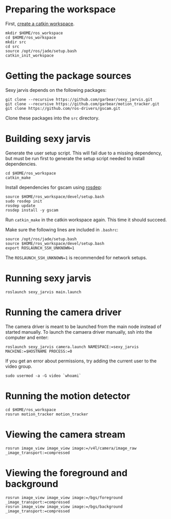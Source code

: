 # Preparing the workspace

First, [create a catkin workspace](http://wiki.ros.org/catkin/Tutorials/create_a_workspace).

```shell
mkdir $HOME/ros_workspace
cd $HOME/ros_workspace
mkdir src
cd src
source /opt/ros/jade/setup.bash
catkin_init_workspace
```

# Getting the package sources

Sexy jarvis depends on the following packages:

```shell
git clone --recursive https://github.com/garbear/sexy_jarvis.git
git clone --recursive https://github.com/garbear/motion_tracker.git
git clone https://github.com/ros-drivers/gscam.git
```

Clone these packages into the `src` directory.

# Building sexy jarvis

Generate the user setup script. This will fail due to a missing dependency, but must be run first to generate the setup script needed to install dependencies.

```shell
cd $HOME/ros_workspace
catkin_make
```

Install dependencies for gscam using [rosdep](http://wiki.ros.org/jade/Installation/Ubuntu#Initialize_rosdep):

```shell
source $HOME/ros_workspace/devel/setup.bash
sudo rosdep init
rosdep update
rosdep install -y gscam
```

Run `catkin_make` in the catkin workspace again. This time it should succeed.

Make sure the following lines are included in `.bashrc`:

```shell
source /opt/ros/jade/setup.bash
source $HOME/ros_workspace/devel/setup.bash
export ROSLAUNCH_SSH_UNKNOWN=1
```

The `ROSLAUNCH_SSH_UNKNOWN=1` is recommended for network setups.

# Running sexy jarvis

```shell
roslaunch sexy_jarvis main.launch
```

# Running the camera driver

The camera driver is meant to be launched from the main node instead of started manually. To launch the camaera driver manually, ssh into the computer and enter:

```shell
roslaunch sexy_jarvis camera.launch NAMESPACE:=sexy_jarvis MACHINE:=$HOSTNAME PROCESS:=0
```

If you get an error about permissions, try adding the current user to the video group.

```shell
sudo usermod -a -G video `whoami`
```

# Running the motion detector

```shell
cd $HOME/ros_workspace
rosrun motion_tracker motion_tracker
```

# Viewing the camera stream

```shell
rosrun image_view image_view image:=/v4l/camera/image_raw _image_transport:=compressed
```

# Viewing the foreground and background

```shell
rosrun image_view image_view image:=/bgs/foreground _image_transport:=compressed
rosrun image_view image_view image:=/bgs/background _image_transport:=compressed
```

